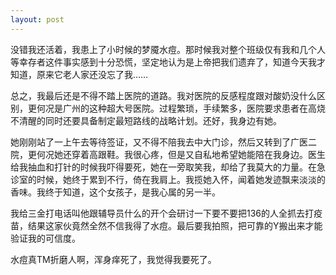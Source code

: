 ```yaml
---
layout: post
---
```

没错我还活着，我患上了小时候的梦魇水痘。那时候我对整个班级仅有我和几个人等幸存者这件事实感到十分恐慌，坚定地认为是上帝把我们遗弃了，知道今天我才知道，原来它老人家还没忘了我……

总之，我最后还是不得不踏上医院的道路。我对医院的反感程度跟对酸奶没什么区别，更何况是广州的这种超大号医院。过程繁琐，手续繁多，医院要求患者在高烧不清醒的同时还要具备制定最短路线的战略计划。还好，我身边有她。

她刚刚站了一上午去等待签证，又不得不陪我去中大门诊，然后又转到了广医二院，更何况她还穿着高跟鞋。我很心疼，但是又自私地希望她能陪在我身边。医生给我抽血和打针的时候我吓得要死，她在一旁取笑我，却给了我莫大的力量。在急诊室的时候，她终于累到不行，倚在我肩上。我揽她入怀，闻着她发迹飘来淡淡的香味。我终于知道，这个女孩子，是我心属的另一半。

我给三金打电话叫他跟辅导员什么的开个会研讨一下要不要把136的人全抓去打疫苗，结果这家伙竟然全然不信我得了水痘。最后要我拍照，把可靠的Y搬出来才能验证我的可信度。

水痘真TM折磨人啊，浑身痒死了，我觉得我要死了。
